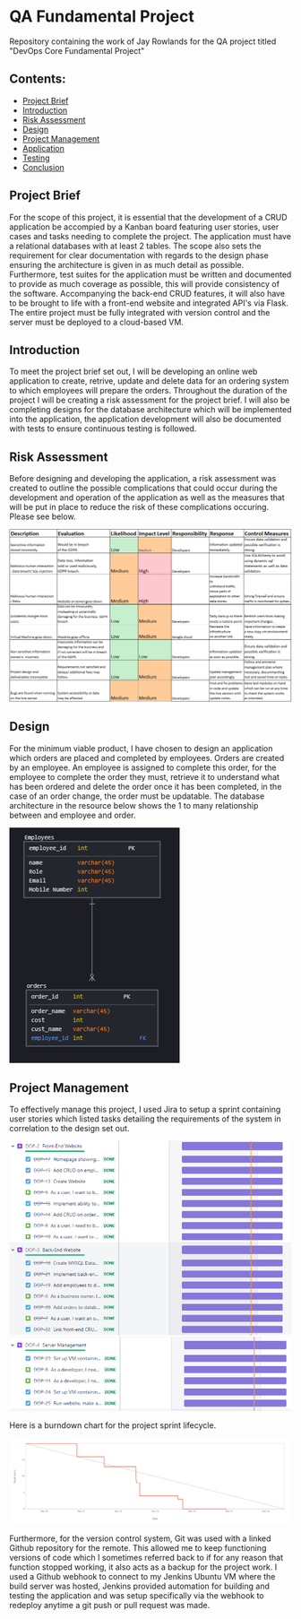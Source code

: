 # QA Fundamental Project
Repository containing the work of Jay Rowlands for the QA project titled "DevOps Core Fundamental Project"

## Contents:
* [Project Brief](#ProjectBrief) 
* [Introduction](#Introduction) 
* [Risk Assessment](#Risk-Assessment)
* [Design](#Design)
* [Project Management](#Project-Management)
* [Application](#Application)
* [Testing](#Testing)
* [Conclusion](#Conclusion)

## Project Brief

For the scope of this project, it is essential that the development of a CRUD application be accompied by a Kanban board featuring user stories, user cases and tasks needing to complete the project. The application must have a relational databases with at least 2 tables. The scope also sets the requirement for clear documentation with regards to the design phase ensuring the architecture is given in as much detail as possible. Furthermore, test suites for the application must be written and documented to provide as much coverage as possible, this will provide consistency of the software. Accompanying the back-end CRUD features, it will also have to be brought to life with a front-end website and integrated API's via Flask. The entire project must be fully integrated with version control and the server must be deployed to a cloud-based VM.

## Introduction

To meet the project brief set out, I will be developing an online web application to create, retrive, update and delete data for an ordering system to which employees will prepare the orders. Throughout the duration of the project I will be creating a risk assessment for the project brief. I will also be completing designs for the database architecture which will be implemented into the application, the application development will also be documented with tests to ensure continuous testing is followed.

## Risk Assessment

Before designing and developing the application, a risk assessment was created to outline the possible complications that could occur during the development and operation of the application as well as the measures that will be put in place to reduce the risk of these complications occuring. Please see below.

![Risk Assessment](https://github.com/JayRowlands/Project/blob/main/resources/Risk-Assessment.png) 

## Design

For the minimum viable product, I have chosen to design an application which orders are placed and completed by employees. Orders are created by an employee. An employee is assigned to complete this order, for the employee to complete the order they must, retrieve it to understand what has been ordered and delete the order once it has been completed, in the case of an order change, the order must be updatable. The database architecture in the resource below shows the 1 to many relationship between and employee and order.

![MVP ERD](https://github.com/JayRowlands/Project/blob/main/resources/Project-ERD.png)

## Project Management

To effectively manage this project, I used Jira to setup a sprint containing user stories which listed tasks detailing the requirements of the system in correlation to the design set out. 

![DOP Board1](https://github.com/JayRowlands/Project/blob/main/resources/dop-board1.png)
![DOP Board2](https://github.com/JayRowlands/Project/blob/main/resources/dop-board2.png)

Here is a burndown chart for the project sprint lifecycle.

![Burndown Chart](https://github.com/JayRowlands/Project/blob/main/resources/Burndown-Chart.png)

Furthermore, for the version control system, Git was used with a linked Github repository for the remote. This allowed me to keep functioning versions of code which I sometimes referred back to if for any reason that function stopped working, it also acts as a backup for the project work. I used a Github webhook to connect to my Jenkins Ubuntu VM where the build server was hosted, Jenkins provided automation for building and testing the application and was setup specifically via the webhook to redeploy anytime a git push or pull request was made.